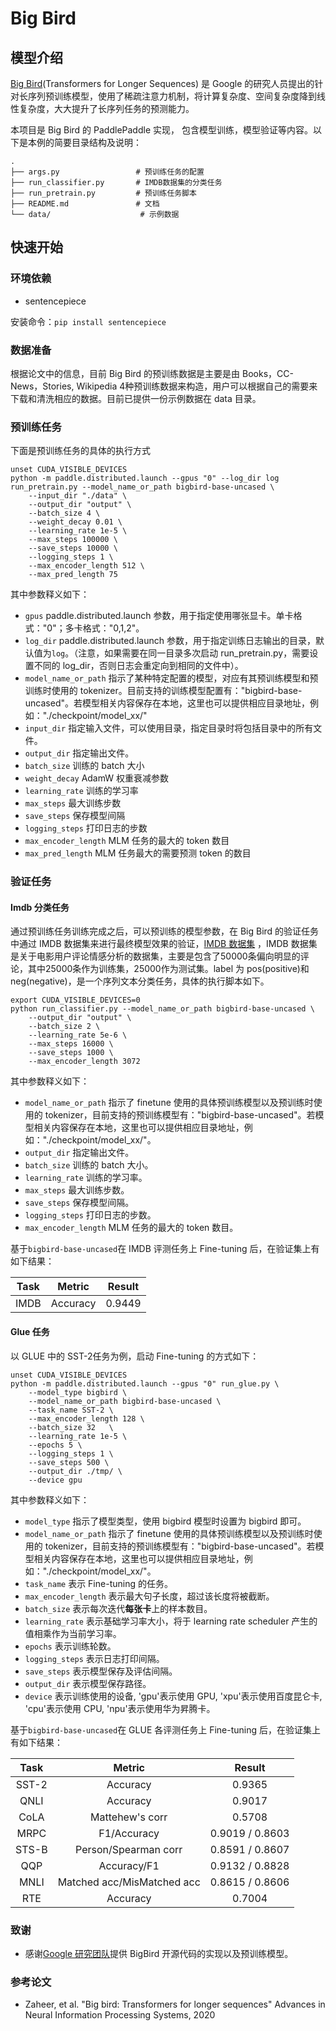 # Big Bird

## 模型介绍
[Big Bird](https://arxiv.org/abs/2007.14062)(Transformers for Longer Sequences) 是 Google 的研究人员提出的针对长序列预训练模型，使用了稀疏注意力机制，将计算复杂度、空间复杂度降到线性复杂度，大大提升了长序列任务的预测能力。

本项目是 Big Bird 的 PaddlePaddle 实现， 包含模型训练，模型验证等内容。以下是本例的简要目录结构及说明：

```text
.
├── args.py                 # 预训练任务的配置
├── run_classifier.py       # IMDB数据集的分类任务
├── run_pretrain.py         # 预训练任务脚本
├── README.md               # 文档
└── data/                    # 示例数据
```
## 快速开始

### 环境依赖

- sentencepiece

安装命令：`pip install sentencepiece`

### 数据准备
根据论文中的信息，目前 Big Bird 的预训练数据是主要是由 Books，CC-News，Stories, Wikipedia 4种预训练数据来构造，用户可以根据自己的需要来下载和清洗相应的数据。目前已提供一份示例数据在 data 目录。


### 预训练任务

下面是预训练任务的具体的执行方式

```shell
unset CUDA_VISIBLE_DEVICES
python -m paddle.distributed.launch --gpus "0" --log_dir log  run_pretrain.py --model_name_or_path bigbird-base-uncased \
    --input_dir "./data" \
    --output_dir "output" \
    --batch_size 4 \
    --weight_decay 0.01 \
    --learning_rate 1e-5 \
    --max_steps 100000 \
    --save_steps 10000 \
    --logging_steps 1 \
    --max_encoder_length 512 \
    --max_pred_length 75
```

其中参数释义如下：

- `gpus` paddle.distributed.launch 参数，用于指定使用哪张显卡。单卡格式："0"；多卡格式："0,1,2"。
- `log_dir` paddle.distributed.launch 参数，用于指定训练日志输出的目录，默认值为`log`。（注意，如果需要在同一目录多次启动 run_pretrain.py，需要设置不同的 log_dir，否则日志会重定向到相同的文件中）。
- `model_name_or_path` 指示了某种特定配置的模型，对应有其预训练模型和预训练时使用的 tokenizer。目前支持的训练模型配置有："bigbird-base-uncased"。若模型相关内容保存在本地，这里也可以提供相应目录地址，例如："./checkpoint/model_xx/"
- `input_dir` 指定输入文件，可以使用目录，指定目录时将包括目录中的所有文件。
- `output_dir` 指定输出文件。
- `batch_size` 训练的 batch 大小
- `weight_decay` AdamW 权重衰减参数
- `learning_rate` 训练的学习率
- `max_steps` 最大训练步数
- `save_steps` 保存模型间隔
- `logging_steps` 打印日志的步数
- `max_encoder_length` MLM 任务的最大的 token 数目
- `max_pred_length` MLM 任务最大的需要预测 token 的数目


### 验证任务

#### Imdb 分类任务
通过预训练任务训练完成之后，可以预训练的模型参数，在 Big Bird 的验证任务中通过 IMDB 数据集来进行最终模型效果的验证，[IMDB 数据集](http://ai.stanford.edu/~amaas/data/sentiment/) ，IMDB 数据集是关于电影用户评论情感分析的数据集，主要是包含了50000条偏向明显的评论，其中25000条作为训练集，25000作为测试集。label 为 pos(positive)和 neg(negative)，是一个序列文本分类任务，具体的执行脚本如下。


```shell
export CUDA_VISIBLE_DEVICES=0
python run_classifier.py --model_name_or_path bigbird-base-uncased \
    --output_dir "output" \
    --batch_size 2 \
    --learning_rate 5e-6 \
    --max_steps 16000 \
    --save_steps 1000 \
    --max_encoder_length 3072
```

其中参数释义如下：

- `model_name_or_path` 指示了 finetune 使用的具体预训练模型以及预训练时使用的 tokenizer，目前支持的预训练模型有："bigbird-base-uncased"。若模型相关内容保存在本地，这里也可以提供相应目录地址，例如："./checkpoint/model_xx/"。
- `output_dir` 指定输出文件。
- `batch_size` 训练的 batch 大小。
- `learning_rate` 训练的学习率。
- `max_steps` 最大训练步数。
- `save_steps` 保存模型间隔。
- `logging_steps` 打印日志的步数。
- `max_encoder_length` MLM 任务的最大的 token 数目。


基于`bigbird-base-uncased`在 IMDB 评测任务上 Fine-tuning 后，在验证集上有如下结果：

| Task  | Metric                       | Result            |
|:-----:|:----------------------------:|:-----------------:|
| IMDB  | Accuracy                     |      0.9449       |

#### Glue 任务

以 GLUE 中的 SST-2任务为例，启动 Fine-tuning 的方式如下：

```shell
unset CUDA_VISIBLE_DEVICES
python -m paddle.distributed.launch --gpus "0" run_glue.py \
    --model_type bigbird \
    --model_name_or_path bigbird-base-uncased \
    --task_name SST-2 \
    --max_encoder_length 128 \
    --batch_size 32   \
    --learning_rate 1e-5 \
    --epochs 5 \
    --logging_steps 1 \
    --save_steps 500 \
    --output_dir ./tmp/ \
    --device gpu
```

其中参数释义如下：
- `model_type` 指示了模型类型，使用 bigbird 模型时设置为 bigbird 即可。
- `model_name_or_path` 指示了 finetune 使用的具体预训练模型以及预训练时使用的 tokenizer，目前支持的预训练模型有："bigbird-base-uncased"。若模型相关内容保存在本地，这里也可以提供相应目录地址，例如："./checkpoint/model_xx/"。
- `task_name` 表示 Fine-tuning 的任务。
- `max_encoder_length` 表示最大句子长度，超过该长度将被截断。
- `batch_size` 表示每次迭代**每张卡**上的样本数目。
- `learning_rate` 表示基础学习率大小，将于 learning rate scheduler 产生的值相乘作为当前学习率。
- `epochs` 表示训练轮数。
- `logging_steps` 表示日志打印间隔。
- `save_steps` 表示模型保存及评估间隔。
- `output_dir` 表示模型保存路径。
- `device` 表示训练使用的设备, 'gpu'表示使用 GPU, 'xpu'表示使用百度昆仑卡, 'cpu'表示使用 CPU, 'npu'表示使用华为昇腾卡。

基于`bigbird-base-uncased`在 GLUE 各评测任务上 Fine-tuning 后，在验证集上有如下结果：

| Task  | Metric                       | Result            |
|:-----:|:----------------------------:|:-----------------:|
| SST-2 | Accuracy                     |      0.9365       |
| QNLI  | Accuracy                     |      0.9017       |
| CoLA  | Mattehew's corr              |      0.5708       |
| MRPC  | F1/Accuracy                  |  0.9019 / 0.8603  |
| STS-B | Person/Spearman corr         |  0.8591 / 0.8607  |
| QQP   | Accuracy/F1                  |  0.9132 / 0.8828  |
| MNLI  | Matched acc/MisMatched acc   |  0.8615 / 0.8606  |
| RTE   | Accuracy                     |      0.7004       |

### 致谢

* 感谢[Google 研究团队](https://github.com/google-research/bigbird)提供 BigBird 开源代码的实现以及预训练模型。

### 参考论文

* Zaheer, et al. "Big bird: Transformers for longer sequences" Advances in Neural Information Processing Systems, 2020
